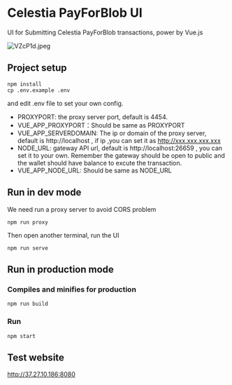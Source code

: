 # Celestia PayForBlob UI

UI for Submitting  Celestia PayForBlob transactions, power by Vue.js

![VZcP1d.jpeg](https://i.328888.xyz/2023/05/15/VZcP1d.jpeg)
## Project setup
```
npm install
cp .env.example .env
```
and edit .env file to set your own config. 
* PROXYPORT: the proxy server port, default is 4454.
* VUE_APP_PROXYPORT：Should be same as PROXYPORT
* VUE_APP_SERVERDOMAIN: The ip or domain of the proxy server, default is http://localhost , if ip ,you can set it as http://xxx.xxx.xxx.xxx
* NODE_URL: gateway API url, default is http://localhost:26659 , you can set it to your own. Remember the gateway should be open to public and the wallet should have balance to excute the transaction.
* VUE_APP_NODE_URL: Should be same as NODE_URL

## Run in dev mode
We need run a proxy server to avoid CORS problem
```
npm run proxy
```
Then open another terminal, run the UI
```
npm run serve
```
## Run in production mode


### Compiles and minifies for production
```
npm run build

```

### Run 
```
npm start 
```

## Test website 
http://37.27.10.186:8080

